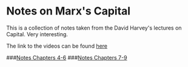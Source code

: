 # Notes on Marx's Capital

This is a collection of notes taken from the David Harvey's lectures on Capital.  Very interesting.

The link to the videos can be found [here](http://davidharvey.org/2008/07/marxs-capital-class-06/)


###[Notes Chapters 4-6](http://nbviewer.ipython.org/github/nejohnson2/Marx-Capital/blob/master/Ch_4-6/Ch_4-6.ipynb)
###[Notes Chapters 7-9](http://nbviewer.ipython.org/github/nejohnson2/Marx-Capital/blob/master/Ch_7-9/Ch_7-9.ipynb)
